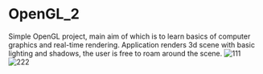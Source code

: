 # OpenGL_2
Simple OpenGL project, main aim of which is to learn basics of computer graphics and real-time rendering.
Application renders 3d scene with basic lighting and shadows, the user is free to roam around the scene.
![111](https://user-images.githubusercontent.com/95570256/233862600-6ccfc3f0-3ef2-472d-88a1-0473fe2e7c8e.jpg)
![222](https://user-images.githubusercontent.com/95570256/233863130-1ab86739-fee2-44dd-944a-8e5777b5468f.jpg)
